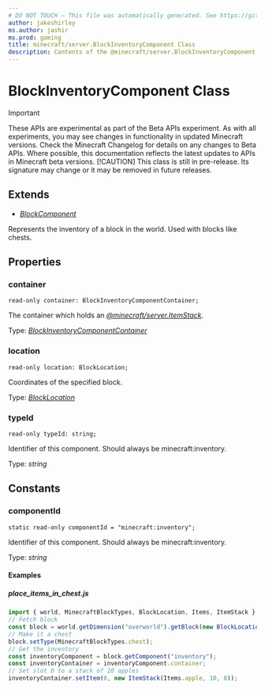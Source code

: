 ```yaml
---
# DO NOT TOUCH — This file was automatically generated. See https://github.com/mojang/minecraftapidocsgenerator to modify descriptions, examples, etc.
author: jakeshirley
ms.author: jashir
ms.prod: gaming
title: minecraft/server.BlockInventoryComponent Class
description: Contents of the @minecraft/server.BlockInventoryComponent class.
---
```

# BlockInventoryComponent Class
>[!IMPORTANT]
>These APIs are experimental as part of the Beta APIs experiment. As with all experiments, you may see changes in functionality in updated Minecraft versions. Check the Minecraft Changelog for details on any changes to Beta APIs. Where possible, this documentation reflects the latest updates to APIs in Minecraft beta versions.
> [!CAUTION]
> This class is still in pre-release.  Its signature may change or it may be removed in future releases.

## Extends
- [*BlockComponent*](BlockComponent.md)

Represents the inventory of a block in the world. Used with blocks like chests.

## Properties

### **container**
`read-only container: BlockInventoryComponentContainer;`

The container which holds an [*@minecraft/server.ItemStack*](../../minecraft/server/ItemStack.md).

Type: [*BlockInventoryComponentContainer*](BlockInventoryComponentContainer.md)

### **location**
`read-only location: BlockLocation;`

Coordinates of the specified block.

Type: [*BlockLocation*](BlockLocation.md)

### **typeId**
`read-only typeId: string;`

Identifier of this component. Should always be minecraft:inventory.

Type: *string*

## Constants

### **componentId**
`static read-only componentId = "minecraft:inventory";`

Identifier of this component. Should always be minecraft:inventory.

Type: *string*

#### **Examples**
##### *place_items_in_chest.js*
```javascript
import { world, MinecraftBlockTypes, BlockLocation, Items, ItemStack } from "@minecraft/server";
// Fetch block
const block = world.getDimension("overworld").getBlock(new BlockLocation(1, 2, 3));
// Make it a chest
block.setType(MinecraftBlockTypes.chest);
// Get the inventory
const inventoryComponent = block.getComponent("inventory");
const inventoryContainer = inventoryComponent.container;
// Set slot 0 to a stack of 10 apples
inventoryContainer.setItem(0, new ItemStack(Items.apple, 10, 0));
```
